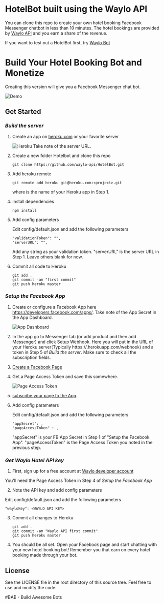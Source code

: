 # HotelBot built using the Waylo API

You can clone this repo to create your own hotel booking Facebook Messenger chatbot in less than 10 minutes. The hotel bookings are provided by [Waylo API](http://thewaylo.com/dev) and you earn a share of the revenue.

If you want to test out a HotelBot first, try [Waylo Bot](https://m.me/thewaylo)

# Build Your Hotel Booking Bot and Monetize

Creating this version will give you a Facebook Messenger chat bot. 

![Demo](http://i.imgur.com/I9MgSI8.gif)

## Get Started

### *Build the server*

1. Create an app on [heroku.com](https://www.heroku.com/) or your favorite server

    ![Heroku](http://nicelydone.club/wp-content/uploads/2016/08/nicelydone-heroku-create.png)
Take note of the server URL.

2. Create a new folder Hotelbot and clone this repo

    ```
    git clone https://github.com/waylo-api/HotelBot.git
    ```

3. Add heroku remote 

    ```
    git remote add heroku git@heroku.com:<project>.git
    ```

    where <project> is the name of your Heroku app in Step 1.

4. Install dependencies

    ```
    npm install
    ```
5. Add config parameters

   Edit config/default.json and add the following parameters

   ```
   "validationToken": "",
   "serverURL": "",
   ```

   Add any string as your validation token.
   "serverURL" is the server URL in Step 1. Leave others blank for now.

6. Commit all code to Heroku

    ```
    git add .
    git commit -am "first commit"
    git push heroku master    
    ``` 

### *Setup the Facebook App*

1. Create or configure a Facebook App here https://developers.facebook.com/apps/. Take note of the App Secret in the App Dashboard.

    ![App Dashboard](http://i.imgur.com/l5ly27B.jpg)

2. In the app go to Messenger tab (or add product and then add Messenger) and click Setup Webhook. Here you will put in the URL of your Heroku server(Typically https://<Heroku project>.herokuapp.com/webhook) and a token in Step 5 of *Build the server*. Make sure to check all the subscription fields.

3. [Create a Facebook Page](https://www.facebook.com/pages/create/)

4. Get a Page Access Token and save this somewhere. 

    ![Page Access Token](https://abhaykashyap.com/media/ckeditor/2016/11/30/fb_token_generation.png)
    
5. [subscribe your page to the App](http://imgur.com/a/PPL5t). 

6. Add config parameters

   Edit config/default.json and add the following parameters

   ```
   "appSecret": ,
   "pageAccessToken" : ,
   ```

   "appSecret" is your FB App Secret in Step 1 of "Setup the Facebook App". "pageAccessToken" is the Page Access Token you noted in the previous step. 
    

### *Get Waylo Hotel API key*

1. First, sign up for a free account at [Waylo developer account](http://waylodev.herokuapp.com/register)

You'll need the Page Access Token in Step 4 of *Setup the Facebook App*

2. Note the API key and add config parameters

 Edit config/default.json and add the following parameters

   ```
   "wayloKey": <WAYLO API KEY>
   ```
3. Commit all changes to Heroku

    ```
    git add .
    git commit -am "Waylo API first commit"
    git push heroku master    
    ``` 
4. You should be all set. Open your Facebook page  and start chatting with your new hotel booking bot! Remember you that earn on every hotel booking made through your bot.


## License

See the LICENSE file in the root directory of this source tree. Feel free to use and modify the code.


#BAB - Build Awesome Bots
